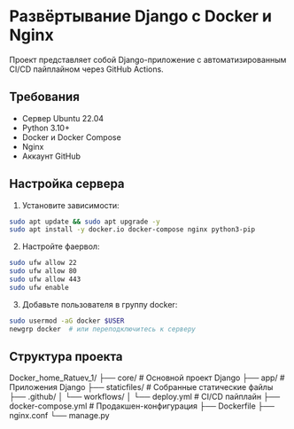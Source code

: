 # Развёртывание Django с Docker и Nginx

Проект представляет собой Django-приложение с автоматизированным CI/CD пайплайном через GitHub Actions.

## Требования

- Сервер Ubuntu 22.04
- Python 3.10+
- Docker и Docker Compose
- Nginx
- Аккаунт GitHub

## Настройка сервера

1. Установите зависимости:
```bash
sudo apt update && sudo apt upgrade -y
sudo apt install -y docker.io docker-compose nginx python3-pip
```

2. Настройте фаервол:

```bash
sudo ufw allow 22
sudo ufw allow 80
sudo ufw allow 443
sudo ufw enable
```

3. Добавьте пользователя в группу docker:

```bash
sudo usermod -aG docker $USER
newgrp docker  # или переподключитесь к серверу
```


## Структура проекта

Docker_home_Ratuev_1/
├── core/              # Основной проект Django
├── app/               # Приложения Django
├── staticfiles/       # Собранные статические файлы
├── .github/
│   └── workflows/
│       └── deploy.yml # CI/CD пайплайн
├── docker-compose.yml # Продакшен-конфигурация
├── Dockerfile
├── nginx.conf
└── manage.py